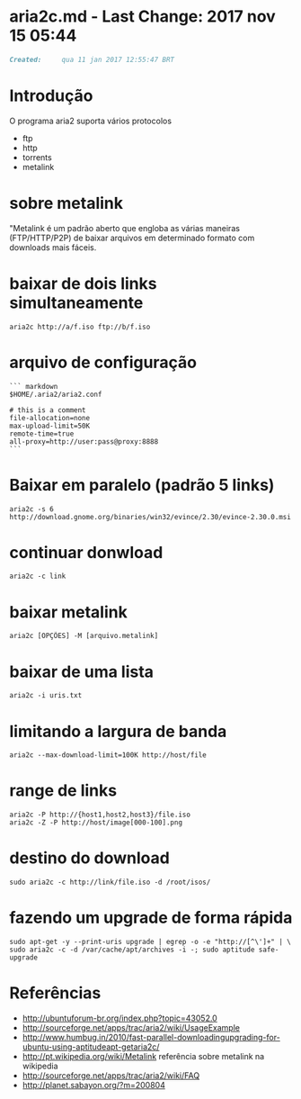 # aria2c.md - Last Change: 2017 nov 15 05:44
``` markdown
Created:	 qua 11 jan 2017 12:55:47 BRT
```

# Introdução
O programa aria2 suporta vários protocolos

* ftp
* http
* torrents
* metalink

# sobre metalink
"Metalink é um padrão aberto que engloba as várias maneiras (FTP/HTTP/P2P)
de baixar arquivos em determinado formato com downloads mais fáceis.

# baixar de dois links simultaneamente

    aria2c http://a/f.iso ftp://b/f.iso

# arquivo de configuração

    ``` markdown
    $HOME/.aria2/aria2.conf

    # this is a comment
    file-allocation=none
    max-upload-limit=50K
    remote-time=true
    all-proxy=http://user:pass@proxy:8888
    ```

# Baixar em paralelo (padrão 5 links)

    aria2c -s 6 http://download.gnome.org/binaries/win32/evince/2.30/evince-2.30.0.msi

# continuar donwload

    aria2c -c link

# baixar metalink

    aria2c [OPÇÕES] -M [arquivo.metalink]

# baixar de uma lista

    aria2c -i uris.txt

# limitando a largura de banda

    aria2c --max-download-limit=100K http://host/file

# range de links

    aria2c -P http://{host1,host2,host3}/file.iso
    aria2c -Z -P http://host/image[000-100].png

# destino do download

    sudo aria2c -c http://link/file.iso -d /root/isos/

# fazendo um upgrade de forma rápida

    sudo apt-get -y --print-uris upgrade | egrep -o -e "http://[^\']+" | \
    sudo aria2c -c -d /var/cache/apt/archives -i -; sudo aptitude safe-upgrade

# Referências
* http://ubuntuforum-br.org/index.php?topic=43052.0
* http://sourceforge.net/apps/trac/aria2/wiki/UsageExample
* http://www.humbug.in/2010/fast-parallel-downloadingupgrading-for-ubuntu-using-aptitudeapt-getaria2c/
* http://pt.wikipedia.org/wiki/Metalink referência sobre metalink na wikipedia
* http://sourceforge.net/apps/trac/aria2/wiki/FAQ
* http://planet.sabayon.org/?m=200804
